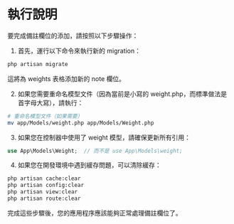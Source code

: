 # 執行說明

要完成備註欄位的添加，請按照以下步驟操作：

1. 首先，運行以下命令來執行新的 migration：

```bash
php artisan migrate
```

這將為 weights 表格添加新的 note 欄位。

2. 如果您需要重命名模型文件（因為當前是小寫的 weight.php，而標準做法是首字母大寫），請執行：

```bash
# 重命名模型文件（如果需要）
mv app/Models/weight.php app/Models/Weight.php
```

3. 如果您在控制器中使用了 weight 模型，請確保更新所有引用：

```php
use App\Models\Weight;  // 而不是 use App\Models\weight;
```

4. 如果您在開發環境中遇到緩存問題，可以清除緩存：

```bash
php artisan cache:clear
php artisan config:clear
php artisan view:clear
php artisan route:clear
```

完成這些步驟後，您的應用程序應該能夠正常處理備註欄位了。